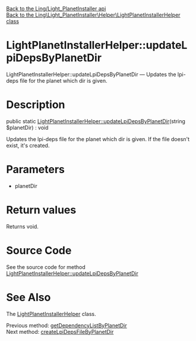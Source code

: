 [Back to the Ling/Light_PlanetInstaller api](https://github.com/lingtalfi/Light_PlanetInstaller/blob/master/doc/api/Ling/Light_PlanetInstaller.md)<br>
[Back to the Ling\Light_PlanetInstaller\Helper\LightPlanetInstallerHelper class](https://github.com/lingtalfi/Light_PlanetInstaller/blob/master/doc/api/Ling/Light_PlanetInstaller/Helper/LightPlanetInstallerHelper.md)


LightPlanetInstallerHelper::updateLpiDepsByPlanetDir
================



LightPlanetInstallerHelper::updateLpiDepsByPlanetDir — Updates the lpi-deps file for the planet which dir is given.




Description
================


public static [LightPlanetInstallerHelper::updateLpiDepsByPlanetDir](https://github.com/lingtalfi/Light_PlanetInstaller/blob/master/doc/api/Ling/Light_PlanetInstaller/Helper/LightPlanetInstallerHelper/updateLpiDepsByPlanetDir.md)(string $planetDir) : void




Updates the lpi-deps file for the planet which dir is given.
If the file doesn't exist, it's created.




Parameters
================


- planetDir

    


Return values
================

Returns void.








Source Code
===========
See the source code for method [LightPlanetInstallerHelper::updateLpiDepsByPlanetDir](https://github.com/lingtalfi/Light_PlanetInstaller/blob/master/Helper/LightPlanetInstallerHelper.php#L62-L75)


See Also
================

The [LightPlanetInstallerHelper](https://github.com/lingtalfi/Light_PlanetInstaller/blob/master/doc/api/Ling/Light_PlanetInstaller/Helper/LightPlanetInstallerHelper.md) class.

Previous method: [getDependencyListByPlanetDir](https://github.com/lingtalfi/Light_PlanetInstaller/blob/master/doc/api/Ling/Light_PlanetInstaller/Helper/LightPlanetInstallerHelper/getDependencyListByPlanetDir.md)<br>Next method: [createLpiDepsFileByPlanetDir](https://github.com/lingtalfi/Light_PlanetInstaller/blob/master/doc/api/Ling/Light_PlanetInstaller/Helper/LightPlanetInstallerHelper/createLpiDepsFileByPlanetDir.md)<br>

